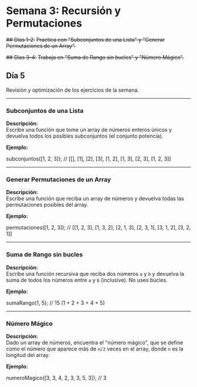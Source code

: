 
# Semana 3: Recursión y Permutaciones

~~## Días 1-2:~~
~~Practica con "Subconjuntos de una Lista" y "Generar Permutaciones de un Array".~~

~~## Días 3-4:~~
~~Trabaja en "Suma de Rango sin bucles" y "Número Mágico".~~

## Día 5

Revisión y optimización de los ejercicios de la semana.

---

### Subconjuntos de una Lista

**Descripción:**  
Escribe una función que tome un array de números enteros únicos y devuelva todos los posibles subconjuntos (el conjunto potencia).

**Ejemplo:**

subconjuntos([1, 2, 3]);
// [[], [1], [2], [3], [1, 2], [1, 3], [2, 3], [1, 2, 3]]

---

### Generar Permutaciones de un Array

**Descripción:**  
Escribe una función que reciba un array de números y devuelva todas las permutaciones posibles del array.

**Ejemplo:**

permutaciones([1, 2, 3]);
// [[1, 2, 3], [1, 3, 2], [2, 1, 3], [2, 3, 1], [3, 1, 2], [3, 2, 1]]

---

### Suma de Rango sin bucles

**Descripción:**  
Escribe una función recursiva que reciba dos números `a` y `b` y devuelva la suma de todos los números entre `a` y `b` (inclusive). No uses bucles.

**Ejemplo:**

sumaRango(1, 5); // 15 (1 + 2 + 3 + 4 + 5)

---

### Número Mágico

**Descripción:**  
Dado un array de números, encuentra el "número mágico", que se define como el número que aparece más de `n/2` veces en el array, donde `n` es la longitud del array.

**Ejemplo:**

numeroMagico([3, 3, 4, 2, 3, 3, 5, 3]); // 3
